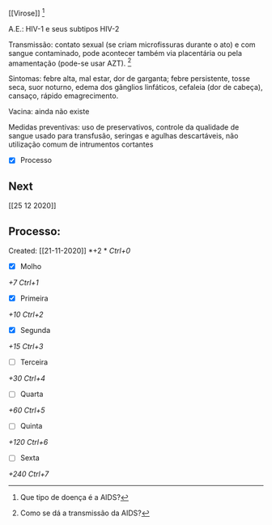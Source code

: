 [[Virose]] [^1]

[^1]: Que tipo de doença é a AIDS? 

A.E.: HIV-1 e seus subtipos HIV-2

Transmissão: contato sexual (se criam microfissuras durante o ato) e com sangue contaminado, pode acontecer também via placentária ou pela amamentação (pode-se usar AZT). [^2]

[^2]: Como se dá a transmissão da AIDS?

Sintomas: febre alta, mal estar, dor de garganta; febre persistente, tosse seca, suor noturno, edema dos gânglios linfáticos, cefaleia (dor de cabeça), cansaço, rápido emagrecimento.

Vacina: ainda não existe

Medidas preventivas: uso de preservativos, controle da qualidade de sangue usado para transfusão, seringas e agulhas descartáveis, não utilização comum de intrumentos cortantes

- [x] Processo 

## Next
[[25 12 2020]]
## Processo:
Created: [[21-11-2020]]
*+2 *  *Ctrl+0*
- [x] Molho  

*+7*  *Ctrl+1*

- [x] Primeira 

*+10*  *Ctrl+2*

- [x] Segunda

*+15*  *Ctrl+3*

- [ ] Terceira 

*+30*  *Ctrl+4*

- [ ] Quarta 

*+60*  *Ctrl+5*

- [ ] Quinta 

*+120*  *Ctrl+6*

- [ ] Sexta 

*+240*  *Ctrl+7*
